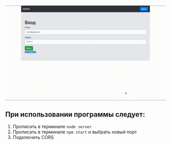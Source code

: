 ![](docs/demo.gif)
## При использовании программы следует:
1. Прописать в терминале `node server`
2. Прописать в терминале `npm start` и выбрать новый порт
3. Подключить CORS
